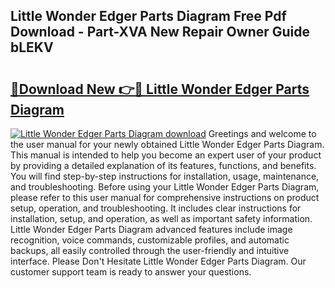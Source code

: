 ## Little Wonder Edger Parts Diagram Free Pdf Download - Part-XVA New Repair Owner Guide bLEKV

# <h2><a href="http://dfkv6t.blite.top/?on=Little+Wonder+Edger+Parts+Diagram">🔗Download New 👉🔴 Little Wonder Edger Parts Diagram</a></h2>

[![Little Wonder Edger Parts Diagram download](https://i.imgur.com/lujVjoI.png)](http://dfkv6t.blite.top/?on=Little+Wonder+Edger+Parts+Diagram)
Greetings and welcome to the user manual for your newly obtained Little Wonder Edger Parts Diagram. This manual is intended to help you become an expert user of your product by providing a detailed explanation of its features, functions, and benefits. You will find step-by-step instructions for installation, usage, maintenance, and troubleshooting. Before using your Little Wonder Edger Parts Diagram, please refer to this user manual for comprehensive instructions on product setup, operation, and troubleshooting. It includes clear instructions for installation, setup, and operation, as well as important safety information. Little Wonder Edger Parts Diagram advanced features include image recognition, voice commands, customizable profiles, and automatic backups, all easily controlled through the user-friendly and intuitive interface. Please Don't Hesitate Little Wonder Edger Parts Diagram. Our customer support team is ready to answer your questions.
